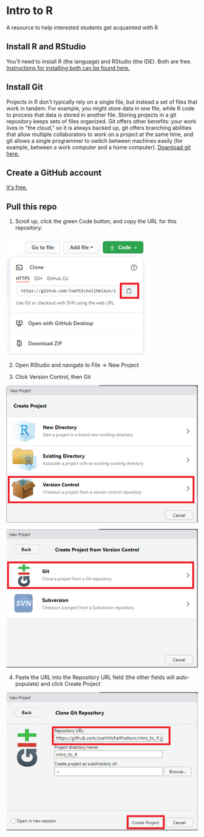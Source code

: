 # Intro to R
A resource to help interested students get acquainted with R

## Install R and RStudio

You'll need to install R (the language) and RStudio (the IDE). Both are free. [Instructions for installing both can be found here.](https://www.datacamp.com/community/tutorials/installing-R-windows-mac-ubuntu)

## Install Git

Projects in R don't typically rely on a single file, but instead a set of files that work in tandem. For example, you might store data in one file, while R code to process that data is stored in another file. Storing projects in a git repository keeps sets of files organized. Git offers other benefits: your work lives in "the cloud," so it is always backed up, git offers branching abilities that allow multiple collaborators to work on a project at the same time, and git allows a single programmer to switch between machines easily (for example, between a work computer and a home computer). [Download git here.](https://gitforwindows.org/)

## Create a GitHub account

[It's free.](https://github.com/)

## Pull this repo

1. Scroll up, click the green Code button, and copy the URL for this repository:

![](https://github.com/JoeMitchellNelson/intro_to_R/blob/main/img/gitpull0.png?raw=true)

2. Open RStudio and navigate to File -> New Project

3. Click Version Control, then Git

![](https://github.com/JoeMitchellNelson/intro_to_R/blob/main/img/gitpull1.png?raw=true)

![](https://github.com/JoeMitchellNelson/intro_to_R/blob/main/img/gitpull2.png?raw=true)

4. Paste the URL into the Repository URL field (the other fields will auto-populate) and click Create Project

![](https://github.com/JoeMitchellNelson/intro_to_R/blob/main/img/gitpull4.png?raw=true)

